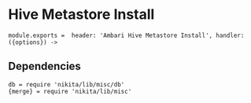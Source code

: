
# Hive Metastore Install

    module.exports =  header: 'Ambari Hive Metastore Install', handler: ({options}) ->

## Dependencies

    db = require 'nikita/lib/misc/db'
    {merge} = require 'nikita/lib/misc'

